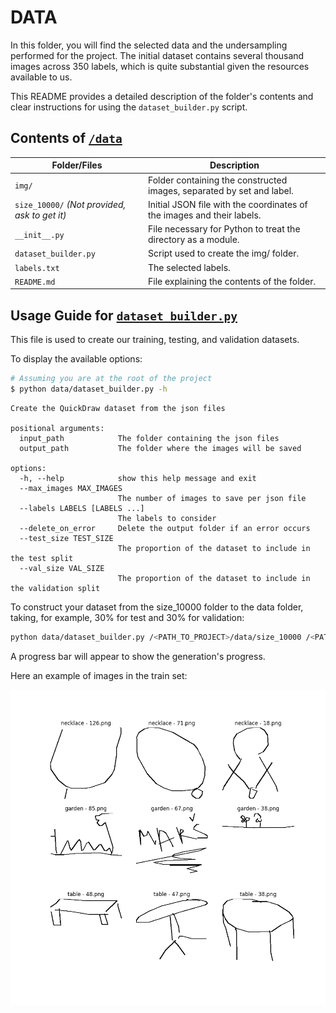 # DATA

In this folder, you will find the selected data and the undersampling performed for the project. The initial dataset contains several thousand images across 350 labels, which is quite substantial given the resources available to us.

This README provides a detailed description of the folder's contents and clear instructions for using the `dataset_builder.py` script.


## Contents of [`/data`](.)

| Folder/Files       | Description                                                                  |
|--------------------|------------------------------------------------------------------------------|
| `img/`               | Folder containing the constructed images, separated by set and label.        |
| `size_10000/`  *(Not provided, ask to get it)*      | Initial JSON file with the coordinates of the images and their labels.       |
| `__init__.py`        | File necessary for Python to treat the directory as a module.                |
| `dataset_builder.py` | Script used to create the img/ folder.                                       |
| `labels.txt`         | The selected labels.                                                         |
| `README.md`          | File explaining the contents of the folder.                                  |

## Usage Guide for [`dataset_builder.py`](./dataset_builder.py)

This file is used to create our training, testing, and validation datasets.

To display the available options:

```bash
# Assuming you are at the root of the project
$ python data/dataset_builder.py -h
```
```
Create the QuickDraw dataset from the json files

positional arguments:
  input_path            The folder containing the json files
  output_path           The folder where the images will be saved

options:
  -h, --help            show this help message and exit
  --max_images MAX_IMAGES
                        The number of images to save per json file
  --labels LABELS [LABELS ...]
                        The labels to consider
  --delete_on_error     Delete the output folder if an error occurs
  --test_size TEST_SIZE
                        The proportion of the dataset to include in the test split
  --val_size VAL_SIZE
                        The proportion of the dataset to include in the validation split
```

To construct your dataset from the size_10000 folder to the data folder, taking, for example, 30% for test and 30% for validation:

```bash
python data/dataset_builder.py /<PATH_TO_PROJECT>/data/size_10000 /<PATH_TO_PROJECT>/data --max_images 250 --labels /<PATH_TO_PROJECT>/data/labels.txt --test_size 0.3 --val_size 0.3
```

A progress bar will appear to show the generation's progress.

Here an example of images in the train set:

![Sample Images](./sample_images.png)
